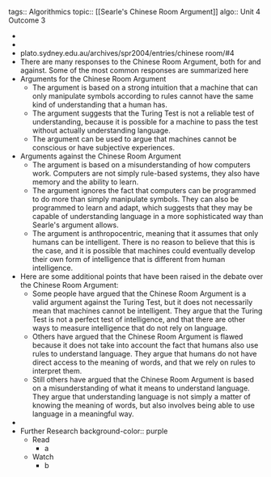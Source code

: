 tags:: Algorithmics
topic:: [[Searle's Chinese Room Argument]]
algo:: Unit 4 Outcome 3

-
-
- plato.sydney.edu.au/archives/spr2004/entries/chinese room/#4
- There are many responses to the Chinese Room Argument, both for and against. Some of the most common responses are summarized here
- Arguments for the Chinese Room Argument
	- The argument is based on a strong intuition that a machine that can only manipulate symbols according to rules cannot have the same kind of understanding that a human has.
	- The argument suggests that the Turing Test is not a reliable test of understanding, because it is possible for a machine to pass the test without actually understanding language.
	- The argument can be used to argue that machines cannot be conscious or have subjective experiences.
- Arguments against the Chinese Room Argument
	- The argument is based on a misunderstanding of how computers work. Computers are not simply rule-based systems, they also have memory and the ability to learn.
	- The argument ignores the fact that computers can be programmed to do more than simply manipulate symbols. They can also be programmed to learn and adapt, which suggests that they may be capable of understanding language in a more sophisticated way than Searle's argument allows.
	- The argument is anthropocentric, meaning that it assumes that only humans can be intelligent. There is no reason to believe that this is the case, and it is possible that machines could eventually develop their own form of intelligence that is different from human intelligence.
- Here are some additional points that have been raised in the debate over the Chinese Room Argument:
	- Some people have argued that the Chinese Room Argument is a valid argument against the Turing Test, but it does not necessarily mean that machines cannot be intelligent. They argue that the Turing Test is not a perfect test of intelligence, and that there are other ways to measure intelligence that do not rely on language.
	- Others have argued that the Chinese Room Argument is flawed because it does not take into account the fact that humans also use rules to understand language. They argue that humans do not have direct access to the meaning of words, and that we rely on rules to interpret them.
	- Still others have argued that the Chinese Room Argument is based on a misunderstanding of what it means to understand language. They argue that understanding language is not simply a matter of knowing the meaning of words, but also involves being able to use language in a meaningful way.
-
- Further Research
  background-color:: purple
	- Read
		- a
	- Watch
		- b